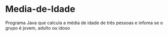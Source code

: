 # Media-de-Idade
Programa Java que calcula a média de idade de três pessoas e infoma se o grupo é jovem, adulto ou idoso
